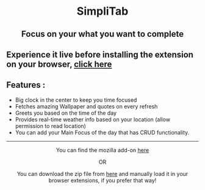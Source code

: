 <h1 align="center" style="font-weight: bold"> SimpliTab </h1>

<h2 align="center">Focus on your what you want to complete</h2>

## Experience it live before installing the extension on your browser, [click here](https://simpli-tab.vercel.app/)

## Features :

- Big clock in the center to keep you time focused
- Fetches amazing Wallpaper and quotes on every refresh
- Greets you based on the time of the day
- Provides real-time weather info based on your location (allow permission to read location)
- You can add your Main Focus of the day that has CRUD functionality.

<hr>

<p align="center">You can find the mozilla add-on <a href="https://addons.mozilla.org/en-US/firefox/addon/simplitab/" target="_blank">here</a></p>


<p align="center">OR</p>

<p align="center">You can download the zip file from <a href="https://addons.mozilla.org/firefox/downloads/file/3950124/simplitab-1.0.1.zip" target="_blank">here</a> and manually load it in your browser extensions, if you prefer that way!</p>
